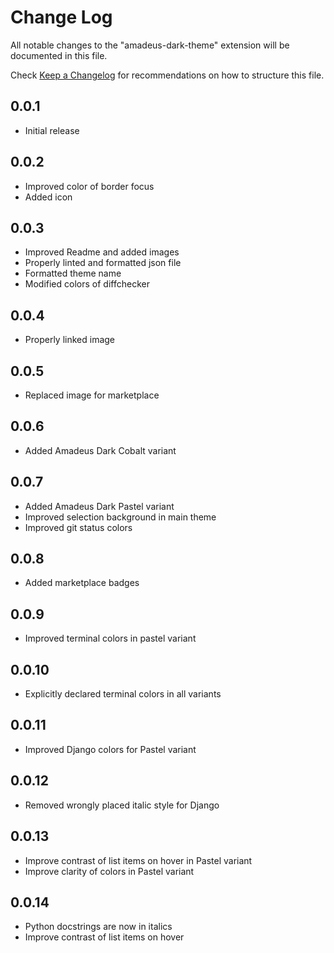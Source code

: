 # Change Log

All notable changes to the "amadeus-dark-theme" extension will be documented in this file.

Check [Keep a Changelog](http://keepachangelog.com/) for recommendations on how to structure this file.

## 0.0.1

- Initial release

## 0.0.2

- Improved color of border focus
- Added icon

## 0.0.3

- Improved Readme and added images
- Properly linted and formatted json file
- Formatted theme name
- Modified colors of diffchecker

## 0.0.4

- Properly linked image

## 0.0.5

- Replaced image for marketplace

## 0.0.6

- Added Amadeus Dark Cobalt variant

## 0.0.7

- Added Amadeus Dark Pastel variant
- Improved selection background in main theme
- Improved git status colors

## 0.0.8

- Added marketplace badges

## 0.0.9

- Improved terminal colors in pastel variant

## 0.0.10

- Explicitly declared terminal colors in all variants

## 0.0.11

- Improved Django colors for Pastel variant

## 0.0.12

- Removed wrongly placed italic style for Django

## 0.0.13

- Improve contrast of list items on hover in Pastel variant
- Improve clarity of colors in Pastel variant

## 0.0.14

- Python docstrings are now in italics
- Improve contrast of list items on hover
